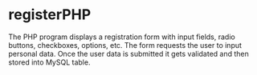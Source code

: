 # registerPHP
The PHP program displays a registration form with input fields, radio buttons, checkboxes, options, etc. The form requests the user to input personal data. Once the user data is submitted it gets validated and then stored into MySQL table. 
